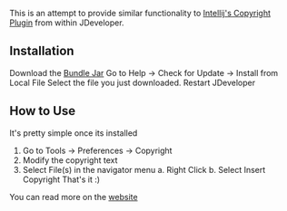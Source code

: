 This is an attempt to provide similar functionality to [Intellij's Copyright Plugin][intellij] from within JDeveloper.


## Installation
Download the [Bundle Jar][bundlejar]
Go to Help -> Check for Update -> Install from Local File
Select the file you just downloaded.
Restart JDeveloper

## How to Use
It's pretty simple once its installed
1. Go to Tools -> Preferences -> Copyright
2. Modify the copyright text
3. Select File(s) in the navigator menu
  a. Right Click
  b. Select Insert Copyright
That's it :)

You can read more on the [website][website]

[website]: http://jacobdanner.github.com/jdev-copyright-plugin "Main Website"
[intellij]:http://www.jetbrains.com/idea/webhelp/generating-and-updating-copyright-notice.html       "Intellij's Copyright Plugin"
[bundlejar]: https://github.com/jacobdanner/jdev-copyright-plugin/blob/master/com.ph477y.jdev.copyright_bundle.zip?raw=true "bundle jar"
[blog_post]: http://g33kd0m.ph477y.com/2011/11/jdeveloper-copyright-plugin.html    "blog post"
